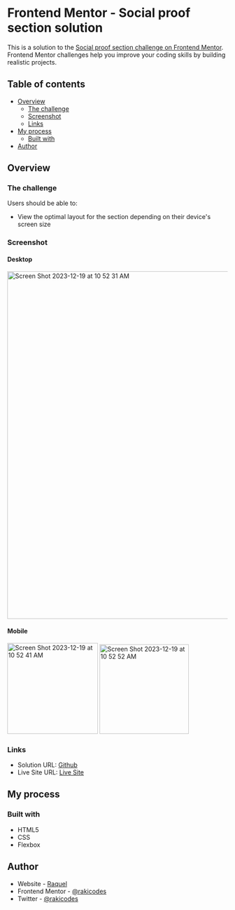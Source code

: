 # Frontend Mentor - Social proof section solution

This is a solution to the [Social proof section challenge on Frontend Mentor](https://www.frontendmentor.io/challenges/social-proof-section-6e0qTv_bA). Frontend Mentor challenges help you improve your coding skills by building realistic projects. 

## Table of contents

- [Overview](#overview)
  - [The challenge](#the-challenge)
  - [Screenshot](#screenshot)
  - [Links](#links)
- [My process](#my-process)
  - [Built with](#built-with)
- [Author](#author)
## Overview

### The challenge

Users should be able to:

- View the optimal layout for the section depending on their device's screen size

### Screenshot

#### Desktop
<img width="792" alt="Screen Shot 2023-12-19 at 10 52 31 AM" src="https://github.com/rakicodes/frontendmentor/assets/101219940/37682b9b-f2e4-4b1b-abde-b04ab2ec36e4">

#### Mobile
<img width="207" alt="Screen Shot 2023-12-19 at 10 52 41 AM" src="https://github.com/rakicodes/frontendmentor/assets/101219940/c6c2d442-1c40-40b8-99d2-3c436920590c">
<img width="204" alt="Screen Shot 2023-12-19 at 10 52 52 AM" src="https://github.com/rakicodes/frontendmentor/assets/101219940/9c574e02-d4ef-49d3-91ba-9bdfd70806e7">


### Links

- Solution URL: [Github](https://github.com/rakicodes/frontendmentor/tree/main/socialproofsection)
- Live Site URL: [Live Site](https://frontendmentorchallenges-rakicodes.netlify.app/socialproofsection/)

## My process

### Built with

- HTML5
- CSS
- Flexbox

## Author

- Website - [Raquel](https://raquelgo.netlify.app/)
- Frontend Mentor - [@rakicodes](https://www.frontendmentor.io/profile/rakicodes)
- Twitter - [@rakicodes](https://www.twitter.com/rakicodes)

